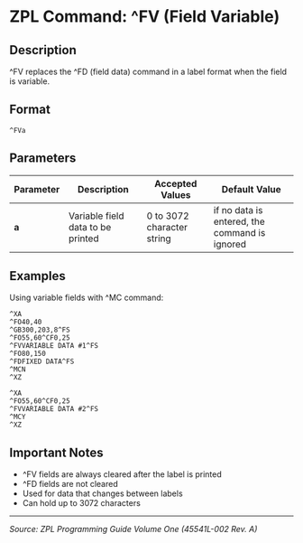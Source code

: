 # ZPL Command: ^FV (Field Variable)

## Description
^FV replaces the ^FD (field data) command in a label format when the field is variable.

## Format
```
^FVa
```

## Parameters
| Parameter | Description | Accepted Values | Default Value |
|-----------|-------------|----------------|---------------|
| **a** | Variable field data to be printed | 0 to 3072 character string | if no data is entered, the command is ignored |

## Examples
Using variable fields with ^MC command:
```zpl
^XA
^FO40,40
^GB300,203,8^FS
^FO55,60^CF0,25
^FVVARIABLE DATA #1^FS
^FO80,150
^FDFIXED DATA^FS
^MCN
^XZ

^XA
^FO55,60^CF0,25
^FVVARIABLE DATA #2^FS
^MCY
^XZ
```

## Important Notes
- ^FV fields are always cleared after the label is printed
- ^FD fields are not cleared
- Used for data that changes between labels
- Can hold up to 3072 characters

---
*Source: ZPL Programming Guide Volume One (45541L-002 Rev. A)*